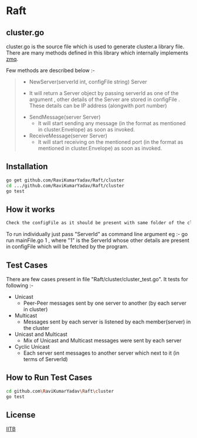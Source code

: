 Raft
=====

cluster.go
----------

cluster.go is the source file which is used to generate cluster.a library file.
There are many methods defined in this library which internally implements [zmq].

Few methods are described below :- 

>  - NewServer(serverId int, configFile string) Server
>   * It will return a Server object by passing serverId as one of the argument , other details of the Server are stored in configFile . These details can be IP address (alongwith port number)
>  - SendMessage(server Server)
>    * It will start sending any message (in the format as mentioned in cluster.Envelope) as soon as invoked.
>  - ReceiveMessage(server Server)
>    * It will start receiving on the mentioned port (in the format as mentioned in cluster.Envelope) as soon as invoked. 


Installation
--------------

```sh
go get github.com/RaviKumarYadav/Raft/cluster
cd .../github.com/RaviKumarYadav/Raft/cluster
go test

```

How it works
-------------
```sh
Check the configFile as it should be present with same folder of the cluster_test.go file. 

```
To run individually just pass "ServerId" as command line argument eg :- go run mainFile.go 1 , where "1" is the ServerId whose other details are present in configFile which will be fetched by the program.


Test Cases
-----------

There are few cases present in file "Raft/cluster/cluster_test.go". It tests for following :-

* Unicast
    * Peer-Peer messages sent by one server to another (by each server in cluster)
* Multicast
    * Messages sent by each server is listened by each member(server) in the  cluster
* Unicast and Multicast
    * Mix of Unicast and Multicast messages were sent by each server
* Cyclic Unicast
    * Each server sent messages to another server which next to it (in terms of ServerId)


How to Run Test Cases
-----------------------

```sh
cd github.com\RaviKumarYadav\Raft\cluster
go test
```



License
----

[IITB]

[zmq]:http://zeromq.org/
[IITB]:http://www.cse.iitb.ac.in/
